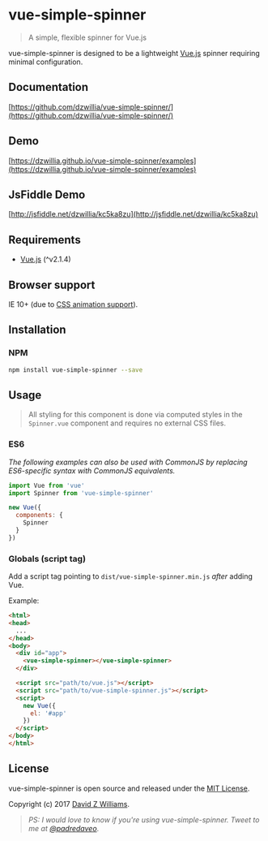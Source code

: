 # vue-simple-spinner
> A simple, flexible spinner for Vue.js

vue-simple-spinner is designed to be a lightweight [Vue.js](http://vuejs.org) spinner requiring minimal configuration.

## Documentation
[https://github.com/dzwillia/vue-simple-spinner/](https://github.com/dzwillia/vue-simple-spinner/)

## Demo

[https://dzwillia.github.io/vue-simple-spinner/examples](https://dzwillia.github.io/vue-simple-spinner/examples)

## JsFiddle Demo

[http://jsfiddle.net/dzwillia/kc5ka8zu](http://jsfiddle.net/dzwillia/kc5ka8zu)

## Requirements
* [Vue.js](http://vuejs.org/) (^v2.1.4)

## Browser support
IE 10+ (due to [CSS animation support](https://caniuse.com/#feat=css-animation)).

## Installation

### NPM

```bash
npm install vue-simple-spinner --save
```

## Usage
> All styling for this component is done via computed styles in the `Spinner.vue` component and requires no external CSS files.

### ES6

*The following examples can also be used with CommonJS by replacing ES6-specific syntax with CommonJS equivalents.*

```js
import Vue from 'vue'
import Spinner from 'vue-simple-spinner'

new Vue({
  components: {
    Spinner
  }
})
```

### Globals (script tag)

Add a script tag pointing to `dist/vue-simple-spinner.min.js` *after* adding Vue.

Example:

```html
<html>
<head>
  ...
</head>
<body>
  <div id="app">
    <vue-simple-spinner></vue-simple-spinner>
  </div>

  <script src="path/to/vue.js"></script>
  <script src="path/to/vue-simple-spinner.js"></script>
  <script>
    new Vue({
      el: '#app'
    })
  </script>
</body>
</html>
```

## License
vue-simple-spinner is open source and released under the [MIT License](LICENSE).

Copyright (c) 2017 [David Z Williams](https://twitter.com/padredaveo).

> *PS: I would love to know if you're using vue-simple-spinner. Tweet to me at [@padredaveo](https://twitter.com/padredaveo)*.


